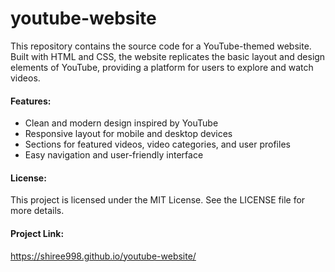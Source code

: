 # youtube-website

This repository contains the source code for a YouTube-themed website. Built with HTML and CSS, the website replicates the basic layout and design elements of YouTube, providing a platform for users to explore and watch videos.

#### Features:

- Clean and modern design inspired by YouTube
- Responsive layout for mobile and desktop devices
- Sections for featured videos, video categories, and user profiles
- Easy navigation and user-friendly interface


#### License:

This project is licensed under the MIT License. See the LICENSE file for more details.

#### Project Link:

https://shiree998.github.io/youtube-website/

